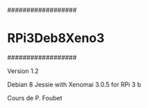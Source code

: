 
##################
#  RPi3Deb8Xeno3 #
##################

Version 1.2

Debian 8 Jessie with Xenomai 3.0.5 
for RPi 3 b

Cours de P. Foubet


